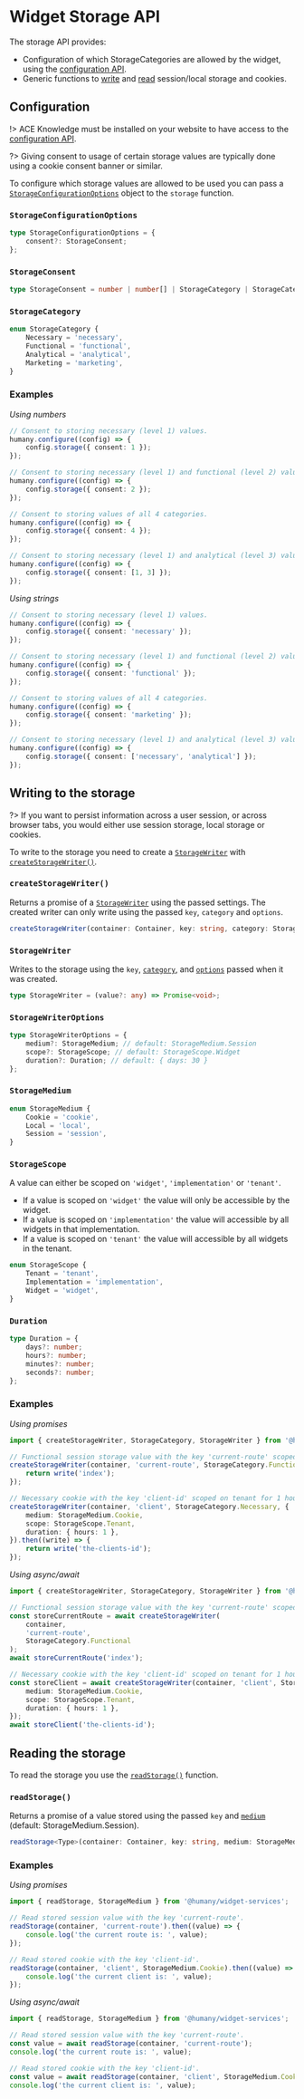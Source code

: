 # Widget Storage API

The storage API provides:

-   Configuration of which StorageCategories are allowed by the widget, using the [configuration API](orchestration.md#configuration).
-   Generic functions to [write](#writing-to-the-storage) and [read](#reading-the-storage) session/local storage and cookies.

## Configuration

!> ACE Knowledge must be installed on your website to have access to the [configuration API](orchestration.md#configuration).

?> Giving consent to usage of certain storage values are typically done using a cookie consent banner or similar.

To configure which storage values are allowed to be used you can pass a [`StorageConfigurationOptions`](#storageconfigurationoptions) object to the `storage` function.

### `StorageConfigurationOptions`

```ts
type StorageConfigurationOptions = {
    consent?: StorageConsent;
};
```

### `StorageConsent`

```ts
type StorageConsent = number | number[] | StorageCategory | StorageCategory[];
```

### `StorageCategory`

```ts
enum StorageCategory {
    Necessary = 'necessary',
    Functional = 'functional',
    Analytical = 'analytical',
    Marketing = 'marketing',
}
```

### Examples

_Using numbers_

```ts
// Consent to storing necessary (level 1) values.
humany.configure((config) => {
    config.storage({ consent: 1 });
});

// Consent to storing necessary (level 1) and functional (level 2) values.
humany.configure((config) => {
    config.storage({ consent: 2 });
});

// Consent to storing values of all 4 categories.
humany.configure((config) => {
    config.storage({ consent: 4 });
});

// Consent to storing necessary (level 1) and analytical (level 3) values.
humany.configure((config) => {
    config.storage({ consent: [1, 3] });
});
```

_Using strings_

```ts
// Consent to storing necessary (level 1) values.
humany.configure((config) => {
    config.storage({ consent: 'necessary' });
});

// Consent to storing necessary (level 1) and functional (level 2) values.
humany.configure((config) => {
    config.storage({ consent: 'functional' });
});

// Consent to storing values of all 4 categories.
humany.configure((config) => {
    config.storage({ consent: 'marketing' });
});

// Consent to storing necessary (level 1) and analytical (level 3) values.
humany.configure((config) => {
    config.storage({ consent: ['necessary', 'analytical'] });
});
```

## Writing to the storage

?> If you want to persist information across a user session, or across browser tabs, you would either use session storage, local storage or cookies.

To write to the storage you need to create a [`StorageWriter`](#storagewriter) with [`createStorageWriter()`](#createstoragewriter).

### `createStorageWriter()`

Returns a promise of a [`StorageWriter`](#storagewriter) using the passed settings. The created writer can only write using the passed `key`, `category` and `options`.

```ts
createStorageWriter(container: Container, key: string, category: StorageCategory, options?: StorageWriterOptions): Promise<StorageWriter>
```

### `StorageWriter`

Writes to the storage using the `key`, [`category`](#storagecategory), and [`options`](#storagewriteroptions) passed when it was created.

```ts
type StorageWriter = (value?: any) => Promise<void>;
```

### `StorageWriterOptions`

```ts
type StorageWriterOptions = {
    medium?: StorageMedium; // default: StorageMedium.Session
    scope?: StorageScope; // default: StorageScope.Widget
    duration?: Duration; // default: { days: 30 }
};
```

### `StorageMedium`

```ts
enum StorageMedium {
    Cookie = 'cookie',
    Local = 'local',
    Session = 'session',
}
```

### `StorageScope`

A value can either be scoped on `'widget'`, `'implementation'` or `'tenant'`.

-   If a value is scoped on `'widget'` the value will only be accessible by the widget.
-   If a value is scoped on `'implementation'` the value will accessible by all widgets in that implementation.
-   If a value is scoped on `'tenant'` the value will accessible by all widgets in the tenant.

```ts
enum StorageScope {
    Tenant = 'tenant',
    Implementation = 'implementation',
    Widget = 'widget',
}
```

### `Duration`

```ts
type Duration = {
    days?: number;
    hours?: number;
    minutes?: number;
    seconds?: number;
};
```

### Examples

_Using promises_

```ts
import { createStorageWriter, StorageCategory, StorageWriter } from '@humany/widget-services';

// Functional session storage value with the key 'current-route' scoped on widget for 30 days.
createStorageWriter(container, 'current-route', StorageCategory.Functional).then((write) => {
    return write('index');
});

// Necessary cookie with the key 'client-id' scoped on tenant for 1 hour.
createStorageWriter(container, 'client', StorageCategory.Necessary, {
    medium: StorageMedium.Cookie,
    scope: StorageScope.Tenant,
    duration: { hours: 1 },
}).then((write) => {
    return write('the-clients-id');
});
```

_Using async/await_

```ts
import { createStorageWriter, StorageCategory, StorageWriter } from '@humany/widget-services';

// Functional session storage value with the key 'current-route' scoped on widget for 30 days.
const storeCurrentRoute = await createStorageWriter(
    container,
    'current-route',
    StorageCategory.Functional
);
await storeCurrentRoute('index');

// Necessary cookie with the key 'client-id' scoped on tenant for 1 hour.
const storeClient = await createStorageWriter(container, 'client', StorageCategory.Necessary, {
    medium: StorageMedium.Cookie,
    scope: StorageScope.Tenant,
    duration: { hours: 1 },
});
await storeClient('the-clients-id');
```

## Reading the storage

To read the storage you use the [`readStorage()`](#readstorage) function.

### `readStorage()`

Returns a promise of a value stored using the passed `key` and [`medium`](#storagemedium) (default: StorageMedium.Session).

```ts
readStorage<Type>(container: Container, key: string, medium: StorageMedium = StorageMedium.Session): Promise<Type | undefined>
```

### Examples

_Using promises_

```ts
import { readStorage, StorageMedium } from '@humany/widget-services';

// Read stored session value with the key 'current-route'.
readStorage(container, 'current-route').then((value) => {
    console.log('the current route is: ', value);
});

// Read stored cookie with the key 'client-id'.
readStorage(container, 'client', StorageMedium.Cookie).then((value) => {
    console.log('the current client is: ', value);
});
```

_Using async/await_

```ts
import { readStorage, StorageMedium } from '@humany/widget-services';

// Read stored session value with the key 'current-route'.
const value = await readStorage(container, 'current-route');
console.log('the current route is: ', value);

// Read stored cookie with the key 'client-id'.
const value = await readStorage(container, 'client', StorageMedium.Cookie);
console.log('the current client is: ', value);
```
